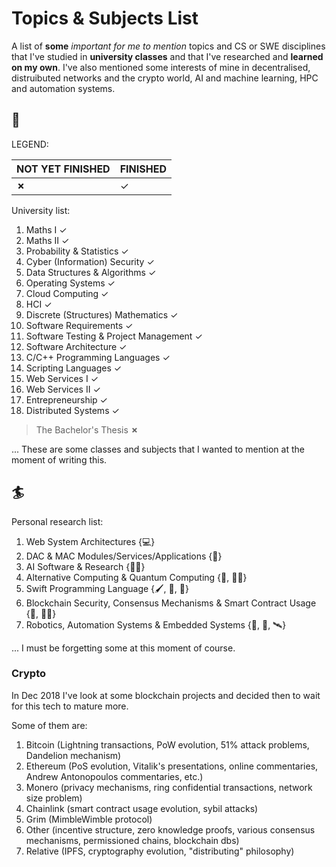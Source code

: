 # Topics & Subjects List
A list of **some** *important for me to mention* topics and CS or SWE disciplines that I've studied in **university classes** and that I've researched and **learned on my own**.
I've also mentioned some interests of mine in decentralised, distruibuted networks and the crypto world, AI and machine learning, HPC and automation systems.

## 🍏

LEGEND:

NOT YET FINISHED | FINISHED |
--- | --- |
**&#x2717;** | &#x2713; |

University list:
1. Maths I &#x2713;
1. Maths II &#x2713;
1. Probability & Statistics &#x2713;
1. Cyber (Information) Security &#x2713;
1. Data Structures & Algorithms &#x2713;
1. Operating Systems &#x2713;
1. Cloud Computing &#x2713;
1. HCI &#x2713;
1. Discrete (Structures) Mathematics &#x2713;
1. Software Requirements &#x2713;
1. Software Testing & Project Management &#x2713;
1. Software Architecture &#x2713;
1. C/C++ Programming Languages &#x2713;
1. Scripting Languages &#x2713;
1. Web Services I &#x2713;
1. Web Services II &#x2713;
1. Entrepreneurship &#x2713;
1. Distributed Systems &#x2713;

> The Bachelor's Thesis **&#x2717;**

... These are some classes and subjects that I wanted to mention at the moment of writing this.

## 🏄

Personal research list:
1. Web System Architectures {💻}
1. DAC & MAC Modules/Services/Applications {🐉}
1. AI Software & Research {🧚‍♀️}
1. Alternative Computing & Quantum Computing {🦄, 🧚‍♀️}
1. Swift Programming Language {🖌, 👨‍, 🎨}
1. Blockchain Security, Consensus Mechanisms & Smart Contract Usage {🦄, 🧚‍♀️}
1. Robotics, Automation Systems & Embedded Systems {🤖, 🚙, 🛰}

... I must be forgetting some at this moment of course.

### Crypto
In Dec 2018 I've look at some blockchain projects and decided then to wait for this tech to mature more. 

Some of them are: 

1. Bitcoin (Lightning transactions, PoW evolution, 51% attack problems, Dandelion mechanism)
1. Ethereum (PoS evolution, Vitalik's presentations, online commentaries, Andrew Antonopoulos commentaries, etc.)
1. Monero (privacy mechanisms, ring confidential transactions, network size problem)
1. Chainlink (smart contract usage evolution, sybil attacks)
1. Grim (MimbleWimble protocol)
1. Other (incentive structure, zero knowledge proofs, various consensus mechanisms, permissioned chains, blockchain dbs)
1. Relative (IPFS, cryptography evolution, "distributing" philosophy)
